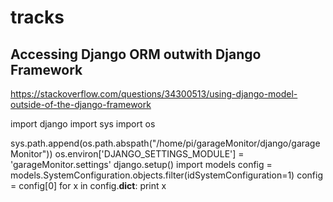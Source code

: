 # tracks

## Accessing Django ORM outwith Django Framework
https://stackoverflow.com/questions/34300513/using-django-model-outside-of-the-django-framework

import django
import sys
import os

sys.path.append(os.path.abspath("/home/pi/garageMonitor/django/garageMonitor"))
os.environ['DJANGO_SETTINGS_MODULE'] = 'garageMonitor.settings'
django.setup()
import models
    config = models.SystemConfiguration.objects.filter(idSystemConfiguration=1)
    config = config[0]
    for x in config.__dict__:
      print x
